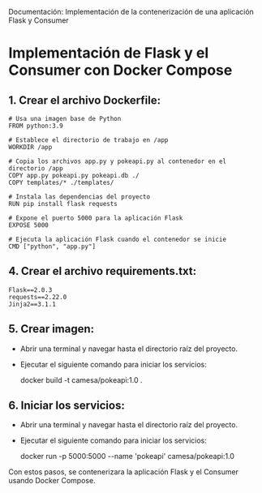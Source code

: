  Documentación: Implementación de la  contenerización de una aplicación Flask y Consumer


Implementación de Flask y el Consumer con Docker Compose
==========================================================


1\. Crear el archivo Dockerfile:
--------------------------------

    # Usa una imagen base de Python
    FROM python:3.9
    
    # Establece el directorio de trabajo en /app
    WORKDIR /app
    
    # Copia los archivos app.py y pokeapi.py al contenedor en el directorio /app
    COPY app.py pokeapi.py pokeapi.db ./
    COPY templates/* ./templates/
    
    # Instala las dependencias del proyecto
    RUN pip install flask requests
    
    # Expone el puerto 5000 para la aplicación Flask
    EXPOSE 5000
    
    # Ejecuta la aplicación Flask cuando el contenedor se inicie
    CMD ["python", "app.py"]
        

4\. Crear el archivo requirements.txt:
--------------------------------------

    Flask==2.0.3
    requests==2.22.0
    Jinja2==3.1.1 

5\. Crear imagen:
--------------------------------------
*   Abrir una terminal y navegar hasta el directorio raíz del proyecto.
*   Ejecutar el siguiente comando para iniciar los servicios:


    docker build -t camesa/pokeapi:1.0 .

6\. Iniciar los servicios:
--------------------------------------
*   Abrir una terminal y navegar hasta el directorio raíz del proyecto.
*   Ejecutar el siguiente comando para iniciar los servicios:

    
    docker run -p 5000:5000 --name 'pokeapi' camesa/pokeapi:1.0

Con estos pasos, se contenerizara la aplicación Flask y el Consumer usando Docker Compose.
